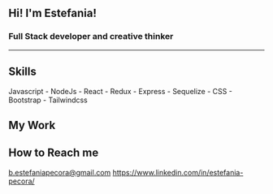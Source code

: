 
## Hi! I'm Estefania!

### Full Stack developer and creative thinker
- - -
## Skills
Javascript - NodeJs - React - Redux - Express - Sequelize - CSS - Bootstrap - Tailwindcss

## My Work


## How to Reach me
b.estefaniapecora@gmail.com
https://www.linkedin.com/in/estefania-pecora/





